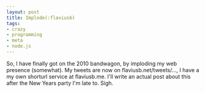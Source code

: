 ```yaml
---
layout: post
title: Implode(:flaviusb)
tags:
- crazy
- programming
- meta
- node.js
---
```

So, I have finally got on the 2010 bandwagon, by imploding my web presence (somewhat). My tweets are now on flaviusb.net/tweets/..., I have a my own shorturl service at flaviusb.me. I'll write an actual post about this after the New Years party I'm late to. Sigh.